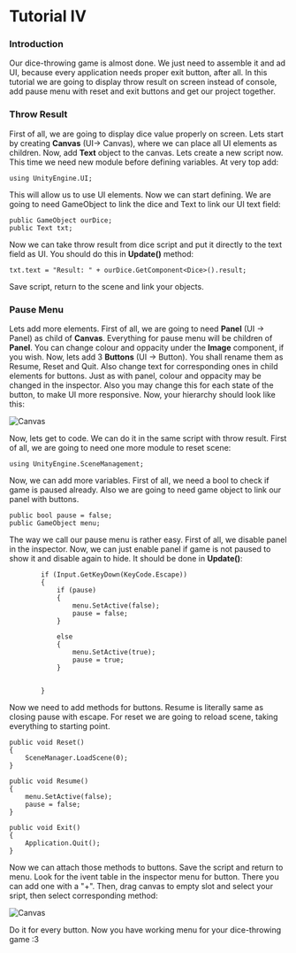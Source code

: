 # Tutorial IV


### Introduction 

Our dice-throwing game is almost done. We just need to assemble it and ad UI, because every application needs proper exit button, after all. 
In this tutorial we are going to display throw result on screen instead of console, add pause menu with reset and exit buttons and get our project together. 

### Throw Result

First of all, we are going to display dice value properly on screen. Lets start by creating **Canvas** (UI-> Canvas), where we can place all UI elements as children. 
Now, add **Text** object to the canvas. Lets create a new script now. This time we need new module before defining variables. At very top add:

    using UnityEngine.UI;
   
This will allow us to use UI elements. Now we can start defining. We are going to need GameObject to link the dice and Text to link our UI text field: 

    public GameObject ourDice;
    public Text txt;
    
Now we can take throw result from dice script and put it directly to the text field as UI. You should do this in **Update()** method:

    txt.text = "Result: " + ourDice.GetComponent<Dice>().result;
        
Save script, return to the scene and link your objects. 

### Pause Menu

Lets add more elements. First of all, we are going to need **Panel** (UI -> Panel) as child of **Canvas**. Everything for pause menu will be children of **Panel**. 
You can change colour and oppacity under the **Image** component, if you wish. 
Now, lets add 3 **Buttons** (UI -> Button). You shall rename them as Resume, Reset and Quit. Also change text for corresponding ones in child elements for buttons. 
Just as with panel, colour and oppacity may be changed in the inspector. Also you may change this for each state of the button, to make UI more responsive. 
Now, your hierarchy should look like this:

![Canvas](/Tutorial%20IV/Assets/Images/image3.png)

Now, lets get to code. We can do it in the same script with throw result. First of all, we are going to need one more module to reset scene:

    using UnityEngine.SceneManagement;
    
Now, we can add more variables. First of all, we need a bool to check if game is paused already. Also we are going to need game object to link our panel with buttons. 

    public bool pause = false;
    public GameObject menu;

The way we call our pause menu is rather easy. First of all, we disable panel in the inspector. Now, we can just enable panel if game is not paused to show it and disable again 
to hide. It should be done in **Update()**:

            if (Input.GetKeyDown(KeyCode.Escape))
            {
                if (pause)
                {
                    menu.SetActive(false);
                    pause = false;
                }

                else
                {
                    menu.SetActive(true);
                    pause = true;
                }

           
            }

Now we need to add methods for buttons. Resume is literally same as closing pause with escape. For reset we are going to reload scene, taking everything to starting point. 

    public void Reset()
    {
        SceneManager.LoadScene(0);
    }

    public void Resume()
    {
        menu.SetActive(false);
        pause = false;
    }

    public void Exit()
    {
        Application.Quit();
    }


Now we can attach those methods to buttons. Save the script and return to menu. Look for the ivent table in the inspector menu for button. There you can add one with a "+". 
Then, drag canvas to empty slot and select your sript, then select corresponding method:

![Canvas](/Tutorial%20IV/Assets/Images/Image4.png)

Do it for every button. Now you have working menu for your dice-throwing game :3
